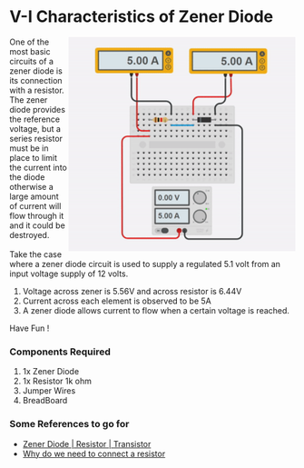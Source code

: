 <h1>V-I Characteristics of Zener Diode</h1>

<div>
    <img style="display: block; text-align: right;" width=400 align="right" src="https://github.com/Electroversity/Electroverse/blob/main/Basics%201/20-VI%20characteristics%20of%20zener%20diode/zener.gif">
    <p>One of the most basic circuits of a zener diode is its connection with a resistor. The zener diode provides the reference voltage, but a series resistor must be in place to limit the current into the diode otherwise a large amount of current will flow through it and it could be destroyed.<br><br>
    Take the case where a zener diode circuit is used to supply a regulated 5.1 volt from an input voltage supply of 12 volts.<br>
    <ol>
        <li>Voltage across zener is 5.56V and across resistor is 6.44V</li>
        <li>Current across each element is observed to be 5A</li>
        <li>A zener diode allows current to flow when a certain voltage is reached.</li>
    </ol>
      
  Have Fun !</p>
    
  <h3>Components Required</h3>
  <ol>
    <li>1x Zener Diode</li>
    <li>1x Resistor 1k ohm</li>
    <li>Jumper Wires</li>
    <li>BreadBoard</li>
  </ol>
    <h3>Some References to go for</h3>
    <ul>
    <li><a href="https://www.electronics-notes.com/articles/electronic_components/diode/zener-diode-circuits-design.php#:~:text=The%20most%20basic%20Zener%20diode,and%20it%20could%20be%20destroyed.">Zener Diode | Resistor | Transistor</a></li>
        <li><a href="https://electronics.stackexchange.com/questions/81429/why-do-we-connect-a-resistor-before-a-zener-diode/81432">Why do we need to connect a resistor</a></li>
    </ul>
    
</div>
